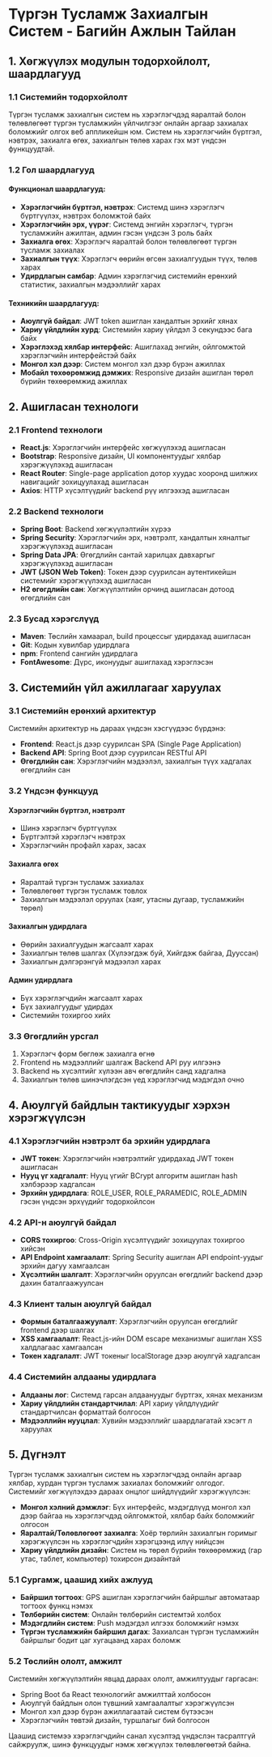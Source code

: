 # Түргэн Тусламж Захиалгын Систем - Багийн Ажлын Тайлан

## 1. Хөгжүүлэх модулын тодорхойлолт, шаардлагууд

### 1.1 Системийн тодорхойлолт
Түргэн тусламж захиалгын систем нь хэрэглэгчдэд яаралтай болон төлөвлөгөөт түргэн тусламжийн үйлчилгээг онлайн аргаар захиалах боломжийг олгох веб аппликейшн юм. Систем нь хэрэглэгчийн бүртгэл, нэвтрэх, захиалга өгөх, захиалгын төлөв харах гэх мэт үндсэн функцуудтай.

### 1.2 Гол шаардлагууд

#### Функционал шаардлагууд:
- **Хэрэглэгчийн бүртгэл, нэвтрэх**: Системд шинэ хэрэглэгч бүртгүүлэх, нэвтрэх боломжтой байх
- **Хэрэглэгчийн эрх, үүрэг**: Системд энгийн хэрэглэгч, түргэн тусламжийн ажилтан, админ гэсэн үндсэн 3 роль байх
- **Захиалга өгөх**: Хэрэглэгч яаралтай болон төлөвлөгөөт түргэн тусламж захиалах
- **Захиалгын түүх**: Хэрэглэгч өөрийн өгсөн захиалгуудын түүх, төлөв харах
- **Удирдлагын самбар**: Админ хэрэглэгчид системийн ерөнхий статистик, захиалгын мэдээллийг харах

#### Техникийн шаардлагууд:
- **Аюулгүй байдал**: JWT token ашиглан хандалтын эрхийг хянах
- **Хариу үйлдлийн хурд**: Системийн хариу үйлдэл 3 секундээс бага байх
- **Хэрэглэхэд хялбар интерфейс**: Ашиглахад энгийн, ойлгомжтой хэрэглэгчийн интерфейстэй байх
- **Монгол хэл дээр**: Систем монгол хэл дээр бүрэн ажиллах
- **Мобайл төхөөрөмжид дэмжих**: Responsive дизайн ашиглан төрөл бүрийн төхөөрөмжид ажиллах

## 2. Ашигласан технологи

### 2.1 Frontend технологи
- **React.js**: Хэрэглэгчийн интерфейс хөгжүүлэхэд ашигласан
- **Bootstrap**: Responsive дизайн, UI компонентуудыг хялбар хэрэгжүүлэхэд ашигласан
- **React Router**: Single-page application дотор хуудас хооронд шилжих навигацийг зохицуулахад ашигласан
- **Axios**: HTTP хүсэлтүүдийг backend рүү илгээхэд ашигласан

### 2.2 Backend технологи
- **Spring Boot**: Backend хөгжүүлэлтийн хүрээ
- **Spring Security**: Хэрэглэгчийн эрх, нэвтрэлт, хандалтын хяналтыг хэрэгжүүлэхэд ашигласан
- **Spring Data JPA**: Өгөгдлийн сантай харилцах давхаргыг хэрэгжүүлэхэд ашигласан
- **JWT (JSON Web Token)**: Токен дээр суурилсан аутентикейшн системийг хэрэгжүүлэхэд ашигласан
- **H2 өгөгдлийн сан**: Хөгжүүлэлтийн орчинд ашигласан дотоод өгөгдлийн сан

### 2.3 Бусад хэрэгслүүд
- **Maven**: Төслийн хамаарал, build процессыг удирдахад ашигласан
- **Git**: Кодын хувилбар удирдлага
- **npm**: Frontend сангийн удирдлага
- **FontAwesome**: Дүрс, иконуудыг ашиглахад хэрэглэсэн

## 3. Системийн үйл ажиллагааг харуулах

### 3.1 Системийн ерөнхий архитектур
Системийн архитектур нь дараах үндсэн хэсгүүдээс бүрдэнэ:
- **Frontend**: React.js дээр суурилсан SPA (Single Page Application)
- **Backend API**: Spring Boot дээр суурилсан RESTful API
- **Өгөгдлийн сан**: Хэрэглэгчийн мэдээлэл, захиалгын түүх хадгалах өгөгдлийн сан

### 3.2 Үндсэн функцууд

#### Хэрэглэгчийн бүртгэл, нэвтрэлт
- Шинэ хэрэглэгч бүртгүүлэх
- Бүртгэлтэй хэрэглэгч нэвтрэх
- Хэрэглэгчийн профайл харах, засах

#### Захиалга өгөх
- Яаралтай түргэн тусламж захиалах
- Төлөвлөгөөт түргэн тусламж товлох
- Захиалгын мэдээлэл оруулах (хаяг, утасны дугаар, тусламжийн төрөл)

#### Захиалгын удирдлага
- Өөрийн захиалгуудын жагсаалт харах
- Захиалгын төлөв шалгах (Хүлээгдэж буй, Хийгдэж байгаа, Дууссан)
- Захиалгын дэлгэрэнгүй мэдээлэл харах

#### Админ удирдлага
- Бүх хэрэглэгчдийн жагсаалт харах
- Бүх захиалгуудыг удирдах
- Системийн тохиргоо хийх

### 3.3 Өгөгдлийн урсгал
1. Хэрэглэгч форм бөглөж захиалга өгнө
2. Frontend нь мэдээллийг шалгаж Backend API руу илгээнэ
3. Backend нь хүсэлтийг хүлээн авч өгөгдлийн санд хадгална
4. Захиалгын төлөв шинэчлэгдсэн үед хэрэглэгчид мэдэгдэл очно

## 4. Аюулгүй байдлын тактикуудыг хэрхэн хэрэгжүүлсэн

### 4.1 Хэрэглэгчийн нэвтрэлт ба эрхийн удирдлага
- **JWT токен**: Хэрэглэгчийн нэвтрэлтийг удирдахад JWT токен ашигласан
- **Нууц үг хадгалалт**: Нууц үгийг BCrypt алгоритм ашиглан hash хэлбэрээр хадгалсан
- **Эрхийн удирдлага**: ROLE_USER, ROLE_PARAMEDIC, ROLE_ADMIN гэсэн үндсэн эрхүүдийг тодорхойлсон

### 4.2 API-н аюулгүй байдал
- **CORS тохиргоо**: Cross-Origin хүсэлтүүдийг зохицуулах тохиргоо хийсэн
- **API Endpoint хамгаалалт**: Spring Security ашиглан API endpoint-уудыг эрхийн дагуу хамгаалсан
- **Хүсэлтийн шалгалт**: Хэрэглэгчийн оруулсан өгөгдлийг backend дээр дахин баталгаажуулсан

### 4.3 Клиент талын аюулгүй байдал
- **Формын баталгаажуулалт**: Хэрэглэгчийн оруулсан өгөгдлийг frontend дээр шалгах
- **XSS хамгаалалт**: React.js-ийн DOM escape механизмыг ашиглан XSS халдлагаас хамгаалсан
- **Токен хадгалалт**: JWT токеныг localStorage дээр аюулгүй хадгалсан

### 4.4 Системийн алдааны удирдлага
- **Алдааны лог**: Системд гарсан алдаануудыг бүртгэх, хянах механизм
- **Хариу үйлдлийн стандартчилал**: API хариу үйлдлүүдийг стандартчилсан форматтай болгосон
- **Мэдээллийн нууцлал**: Хувийн мэдээллийг шаардлагатай хэсэгт л харуулах

## 5. Дүгнэлт

Түргэн тусламж захиалгын систем нь хэрэглэгчдэд онлайн аргаар хялбар, хурдан түргэн тусламж захиалах боломжийг олгодог. Системийг хөгжүүлэхдээ дараах онцлог шийдлүүдийг хэрэгжүүлсэн:

- **Монгол хэлний дэмжлэг**: Бүх интерфейс, мэдэгдлүүд монгол хэл дээр байгаа нь хэрэглэгчдэд ойлгомжтой, хялбар байх боломжийг олгосон
- **Яаралтай/Төлөвлөгөөт захиалга**: Хоёр төрлийн захиалгын горимыг хэрэгжүүлсэн нь хэрэглэгчдийн хэрэгцээнд илүү нийцсэн
- **Хариу үйлдлийн дизайн**: Систем нь төрөл бүрийн төхөөрөмжид (гар утас, таблет, компьютер) тохирсон дизайнтай

### 5.1 Сургамж, цаашид хийх ажлууд
- **Байршил тогтоох**: GPS ашиглан хэрэглэгчийн байршлыг автоматаар тогтоох функц нэмэх
- **Төлбөрийн систем**: Онлайн төлбөрийн системтэй холбох
- **Мэдэгдлийн систем**: Push мэдэгдэл илгээх боломжийг нэмэх
- **Түргэн тусламжийн байршил дагах**: Захиалсан түргэн тусламжийн байршлыг бодит цаг хугацаанд харах боломж

### 5.2 Төслийн ололт, амжилт
Системийн хөгжүүлэлтийн явцад дараах ололт, амжилтуудыг гаргасан:
- Spring Boot ба React технологийг амжилттай холбосон
- Аюулгүй байдлын олон түвшний хамгаалалтыг хэрэгжүүлсэн
- Монгол хэл дээр бүрэн ажиллагаатай систем бүтээсэн
- Хэрэглэгчийн төвтэй дизайн, туршлагыг бий болгосон

Цаашид системээ хэрэглэгчдийн санал хүсэлтэд үндэслэн тасралтгүй сайжруулж, шинэ функцуудыг нэмж хөгжүүлэх төлөвлөгөөтэй байна. 